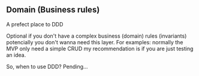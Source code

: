 ## Domain (Business rules)

A prefect place to DDD

Optional if you don't have a complex business (domain) rules (invariants) potencially you don't wanna need this layer.
For examples: normally the MVP only need a simple CRUD my recommendation is if you are just testing an idea.

So, when to use DDD?
Pending...
